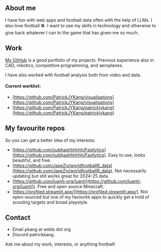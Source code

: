 ## About me
I have fun with web apps and football data often with the help of LLMs. I also love football ⚽. I want to use my skills in technology and otherwise to give back whatever I can to the game that has given me so much.

## Work
[My GitHub](https://github.com/PatrickJYKang) is a good portfolio of my projects. Previous experience also in CAD, robotics, competitive programming, and aeroplanes. 

I have also worked with football analysis both from video and data.

#### Current worklist:
- [https://github.com/PatrickJYKang/visualisations](https://github.com/PatrickJYKang/visualisations)
- [https://github.com/PatrickJYKang/patrickjykang](https://github.com/PatrickJYKang/patrickjykang)

## My favourite repos
So you can get a better idea of my interests:
- [https://github.com/subhashhhhhh/Fastlytics](https://github.com/subhashhhhhh/Fastlytics). Easy to use, looks beautiful, and free.
- [https://github.com/JaseZiv/worldfootballR_data](https://github.com/JaseZiv/worldfootballR_data). Not necessarily updating but still works great for 2024-25 data.
- [https://github.com/luanti-org/luanti](https://github.com/luanti-org/luanti]). Free and open source Minecraft.
- [https://profiled.streamlit.app/](https://profiled.streamlit.app/). Not open-sourced but one of my favourite apps to quickly get a hold of scouting targets and broad playstyle.

## Contact
- Email pkang at webb dot org
- Discord patrickkang.

Ask me about my work, interests, or anything football!

<!--
**PatrickJYKang/patrickjykang** is a ✨ _special_ ✨ repository because its `README.md` (this file) appears on your GitHub profile.

Here are some ideas to get you started:

- 🔭 I’m currently working on ...
- 🌱 I’m currently learning ...
- 👯 I’m looking to collaborate on ...
- 🤔 I’m looking for help with ...
- 💬 Ask me about ...
- 📫 How to reach me: ...
- 😄 Pronouns: ...
- ⚡ Fun fact: ...
-->
